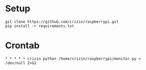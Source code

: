 # Setup

```shell
git clone https://github.com/crizin/raspberrypi.git
pip install -r requirements.txt
```

# Crontab
```
* * * * * crizin python /home/crizin/raspberrypi/monitor.py > /dev/null 2>&1
```
